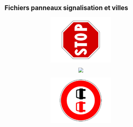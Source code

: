 ## Fichiers panneaux signalisation et villes

<p align="center"> 
  <img src="./stop.png" width="200"> 
<p/>

<p align="center"> 
  <img src="./sens_interdit" width="200"> 
<p/>

<p align="center"> 
  <img src="./depassement.png" width="200"> 
<p/>

